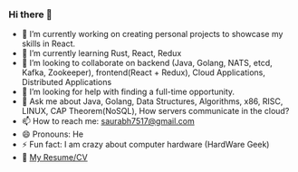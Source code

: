 ### Hi there 👋


- 🔭 I’m currently working on creating personal projects to showcase my skills in React.
- 🌱 I’m currently learning Rust, React, Redux
- 👯 I’m looking to collaborate on backend (Java, Golang, NATS, etcd, Kafka, Zookeeper), frontend(React + Redux), Cloud Applications, Distributed Applications
- 🤔 I’m looking for help with finding a full-time opportunity.
- 💬 Ask me about Java, Golang, Data Structures, Algorithms, x86, RISC, LINUX, CAP Theorem(NoSQL), How servers communicate in the cloud?
- 📫 How to reach me: saurabh7517@gmail.com
- 😄 Pronouns: He
- ⚡ Fun fact: I am crazy about computer hardware (HardWare Geek)
- :page_with_curl: [My Resume/CV](https://www.linkedin.com/in/saurabh7517/)



